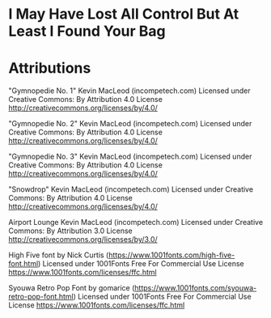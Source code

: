 # I May Have Lost All Control But At Least I Found Your Bag




# Attributions

"Gymnopedie No. 1" Kevin MacLeod (incompetech.com)
Licensed under Creative Commons: By Attribution 4.0 License
http://creativecommons.org/licenses/by/4.0/

"Gymnopedie No. 2" Kevin MacLeod (incompetech.com)
Licensed under Creative Commons: By Attribution 4.0 License
http://creativecommons.org/licenses/by/4.0/

"Gymnopedie No. 3" Kevin MacLeod (incompetech.com)
Licensed under Creative Commons: By Attribution 4.0 License
http://creativecommons.org/licenses/by/4.0/

"Snowdrop" Kevin MacLeod (incompetech.com)
Licensed under Creative Commons: By Attribution 4.0 License
http://creativecommons.org/licenses/by/4.0/

Airport Lounge Kevin MacLeod (incompetech.com)
Licensed under Creative Commons: By Attribution 3.0 License
http://creativecommons.org/licenses/by/3.0/

High Five font by Nick Curtis (https://www.1001fonts.com/high-five-font.html)
Licensed under 1001Fonts Free For Commercial Use License
https://www.1001fonts.com/licenses/ffc.html

Syouwa Retro Pop Font by gomarice (https://www.1001fonts.com/syouwa-retro-pop-font.html)
Licensed under 1001Fonts Free For Commercial Use License
https://www.1001fonts.com/licenses/ffc.html


